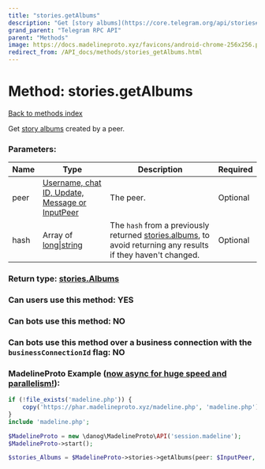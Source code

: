 ```yaml
---
title: "stories.getAlbums"
description: "Get [story albums](https://core.telegram.org/api/stories#story-albums) created by a peer."
grand_parent: "Telegram RPC API"
parent: "Methods"
image: https://docs.madelineproto.xyz/favicons/android-chrome-256x256.png
redirect_from: /API_docs/methods/stories_getAlbums.html
---
```

# Method: stories.getAlbums
[Back to methods index](index.html)



Get [story albums](https://core.telegram.org/api/stories#story-albums) created by a peer.

### Parameters:

| Name     |    Type       | Description | Required |
|----------|---------------|-------------|----------|
|peer|[Username, chat ID, Update, Message or InputPeer](/API_docs/types/InputPeer.html) | The peer. | Optional|
|hash|Array of [long\|string](/API_docs/types/long\|string.html) | The `hash` from a previously returned [stories.albums](../constructors/stories.albums.html), to avoid returning any results if they haven't changed. | Optional|


### Return type: [stories.Albums](/API_docs/types/stories.Albums.html)

### Can users use this method: **YES**


### Can bots use this method: **NO**


### Can bots use this method over a business connection with the `businessConnectionId` flag: **NO**


### MadelineProto Example ([now async for huge speed and parallelism!](https://docs.madelineproto.xyz/docs/ASYNC.html)):


```php
if (!file_exists('madeline.php')) {
    copy('https://phar.madelineproto.xyz/madeline.php', 'madeline.php');
}
include 'madeline.php';

$MadelineProto = new \danog\MadelineProto\API('session.madeline');
$MadelineProto->start();

$stories_Albums = $MadelineProto->stories->getAlbums(peer: $InputPeer, hash: [$long\|string, $long\|string], );
```

